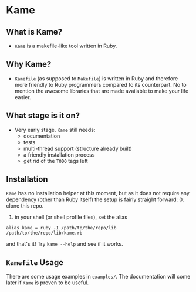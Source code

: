 
# Kame

## What is Kame?
* `Kame` is a makefile-like tool written in Ruby.

## Why Kame?
* `Kamefile` (as supposed to `Makefile`) is written in Ruby and therefore more 
friendly to Ruby programmers compared to its counterpart. No to mention the
awesome libraries that are made available to make your life easier.

## What stage is it on?
* Very early stage. `Kame` still needs:
  * documentation
  * tests
  * multi-thread support (structure already built)
  * a friendly installation process
  * get rid of the `TODO` tags left

## Installation
`Kame` has no installation helper at this moment, but as it does not require
any dependency (other than Ruby itself) the setup is fairly straight forward:
0. clone this repo.
1. in your shell (or shell profile files), set the alias
  ```
  alias kame = ruby -I /path/to/the/repo/lib /path/to/the/repo/lib/kame.rb
  ```

and that's it! Try `kame --help` and see if it works.

## `Kamefile` Usage
There are some usage examples in `examples/`. The documentation will come later
if `Kame` is proven to be useful.
